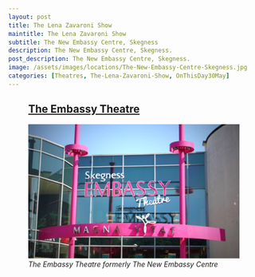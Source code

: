 ```yaml
---
layout: post
title: The Lena Zavaroni Show
maintitle: The Lena Zavaroni Show
subtitle: The New Embassy Centre, Skegness
description: The New Embassy Centre, Skegness.
post_description: The New Embassy Centre, Skegness.
image: /assets/images/locations/The-New-Embassy-Centre-Skegness.jpg
categories: [Theatres, The-Lena-Zavaroni-Show, OnThisDay30May]
---
```


<figure class="fig3">
<div class="CardLayout">
<div class="CardItem"><h2 id="infobox1" class="infobox"><a href="#infobox1">The Embassy Theatre</a></h2></div>
<div class="CardItem split"><img src="/assets/images/locations/The-New-Embassy-Centre-Skegness.jpg" class="full-width" /></div>
<div class="CardItem"><cite>The Embassy Theatre formerly The New Embassy Centre</cite></div>
</div>
</figure>

